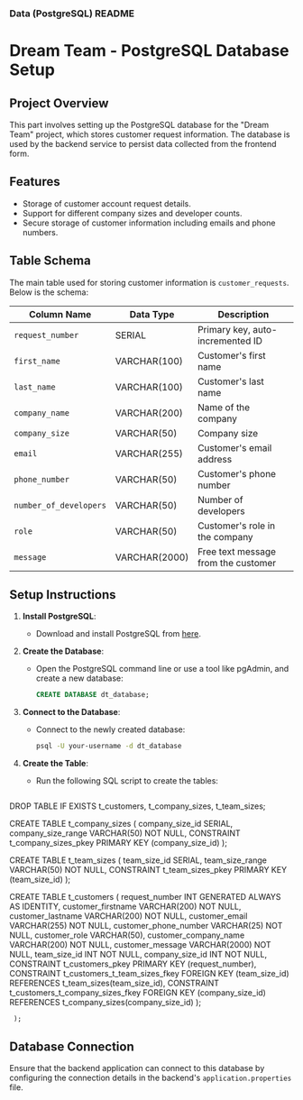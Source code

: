 ### **Data (PostgreSQL) README**

# Dream Team - PostgreSQL Database Setup

## Project Overview
This part involves setting up the PostgreSQL database for the "Dream Team" project, which stores customer request information. The database is used by the backend service to persist data collected from the frontend form.

## Features
- Storage of customer account request details.
- Support for different company sizes and developer counts.
- Secure storage of customer information including emails and phone numbers.

## Table Schema
The main table used for storing customer information is `customer_requests`. Below is the schema:

| Column Name          | Data Type     | Description                              |
|----------------------|---------------|------------------------------------------|
| `request_number`                 | SERIAL        | Primary key, auto-incremented ID         |
| `first_name`         | VARCHAR(100)  | Customer's first name                    |
| `last_name`          | VARCHAR(100)  | Customer's last name                     |
| `company_name`       | VARCHAR(200)  | Name of the company                      |
| `company_size`       | VARCHAR(50)   | Company size  |
| `email`              | VARCHAR(255)  | Customer's email address                 |
| `phone_number`       | VARCHAR(50)   | Customer's phone number                  |
| `number_of_developers` | VARCHAR(50) | Number of developers  |
| `role`               | VARCHAR(50)  | Customer's role in the company           |
| `message`            | VARCHAR(2000)          | Free text message from the customer      |

## Setup Instructions

1. **Install PostgreSQL**:
   - Download and install PostgreSQL from [here](https://www.postgresql.org/download/).

2. **Create the Database**:
   - Open the PostgreSQL command line or use a tool like pgAdmin, and create a new database:
     ```sql
     CREATE DATABASE dt_database;
     ```

3. **Connect to the Database**:
   - Connect to the newly created database:
     ```bash
     psql -U your-username -d dt_database
     ```

4. **Create the Table**:
   - Run the following SQL script to create the tables:
     ```sql
DROP TABLE IF EXISTS t_customers, t_company_sizes, t_team_sizes;


CREATE TABLE t_company_sizes (
    company_size_id SERIAL,
    company_size_range VARCHAR(50) NOT NULL,
    CONSTRAINT t_company_sizes_pkey PRIMARY KEY (company_size_id)
);

CREATE TABLE t_team_sizes (
    team_size_id SERIAL,
    team_size_range VARCHAR(50) NOT NULL,
    CONSTRAINT t_team_sizes_pkey PRIMARY KEY (team_size_id)
);

CREATE TABLE t_customers (
    request_number INT GENERATED ALWAYS AS IDENTITY,
    customer_firstname VARCHAR(200) NOT NULL,
    customer_lastname VARCHAR(200) NOT NULL,
    customer_email VARCHAR(255) NOT NULL,
    customer_phone_number VARCHAR(25) NOT NULL,
    customer_role VARCHAR(50), 
    customer_company_name VARCHAR(200) NOT NULL,
    customer_message VARCHAR(2000) NOT NULL,
    team_size_id INT NOT NULL,
    company_size_id INT NOT NULL,
    CONSTRAINT t_customers_pkey PRIMARY KEY (request_number),
    CONSTRAINT t_customers_t_team_sizes_fkey FOREIGN KEY (team_size_id) 
		REFERENCES t_team_sizes(team_size_id),
	CONSTRAINT t_customers_t_company_sizes_fkey FOREIGN KEY (company_size_id) 
		REFERENCES t_company_sizes(company_size_id)
);

     );

## Database Connection
Ensure that the backend application can connect to this database by configuring the connection details in the backend's `application.properties` file.
